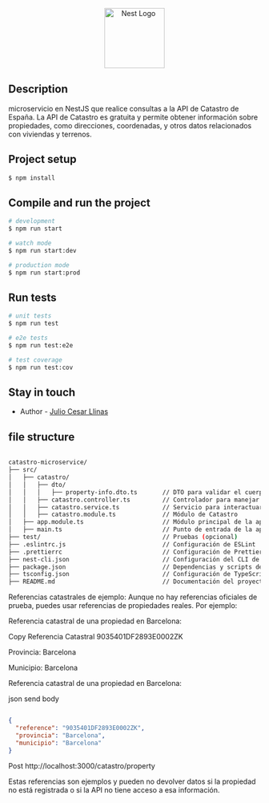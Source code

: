 <p align="center">
  <a href="http://nestjs.com/" target="blank"><img src="https://nestjs.com/img/logo-small.svg" width="120" alt="Nest Logo" /></a>
</p>


## Description

microservicio en NestJS que realice consultas a la API de Catastro de España. La API de Catastro es gratuita y permite obtener información sobre propiedades, como direcciones, coordenadas, y otros datos relacionados con viviendas y terrenos.

## Project setup

```bash
$ npm install
```

## Compile and run the project

```bash
# development
$ npm run start

# watch mode
$ npm run start:dev

# production mode
$ npm run start:prod
```

## Run tests

```bash
# unit tests
$ npm run test

# e2e tests
$ npm run test:e2e

# test coverage
$ npm run test:cov
```


## Stay in touch

- Author - [Julio Cesar Llinas](https://portafolio-3-0-jhonshuas-projects.vercel.app/home)


## file structure



```bash

catastro-microservice/
├── src/
│   ├── catastro/
│   │   ├── dto/
│   │   │   ├── property-info.dto.ts       // DTO para validar el cuerpo de la solicitud
│   │   ├── catastro.controller.ts         // Controlador para manejar las rutas
│   │   ├── catastro.service.ts            // Servicio para interactuar con la API de Catastro
│   │   ├── catastro.module.ts             // Módulo de Catastro
│   ├── app.module.ts                      // Módulo principal de la aplicación
│   ├── main.ts                            // Punto de entrada de la aplicación
├── test/                                  // Pruebas (opcional)
├── .eslintrc.js                           // Configuración de ESLint
├── .prettierrc                            // Configuración de Prettier
├── nest-cli.json                          // Configuración del CLI de NestJS
├── package.json                           // Dependencias y scripts del proyecto
├── tsconfig.json                          // Configuración de TypeScript
├── README.md                              // Documentación del proyecto

```


Referencias catastrales de ejemplo:
Aunque no hay referencias oficiales de prueba, puedes usar referencias de propiedades reales. Por ejemplo:

Referencia catastral de una propiedad en Barcelona:

Copy
Referencia Catastral 9035401DF2893E0002ZK

Provincia: Barcelona

Municipio: Barcelona

Referencia catastral de una propiedad en Barcelona:

json send body


```json

{
  "reference": "9035401DF2893E0002ZK",
  "provincia": "Barcelona",
  "municipio": "Barcelona"
}

```

Post http://localhost:3000/catastro/property

Estas referencias son ejemplos y pueden no devolver datos si la propiedad no está registrada o si la API no tiene acceso a esa información.